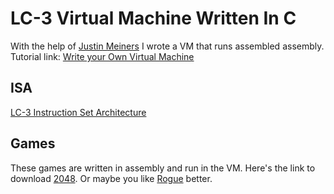 # LC-3 Virtual Machine Written In C

With the help of [Justin Meiners](https://github.com/justinmeiners) I wrote a VM that runs assembled assembly.
Tutorial link: [Write your Own Virtual Machine](https://justinmeiners.github.io/lc3-vm/)

## ISA
[LC-3 Instruction Set Architecture](https://justinmeiners.github.io/lc3-vm/supplies/lc3-isa.pdf)

## Games
These games are written in assembly and run in the VM. Here's the link to download [2048](https://github.com/rpendleton/lc3-2048).
Or maybe you like [Rogue](https://github.com/justinmeiners/lc3-rogue) better.